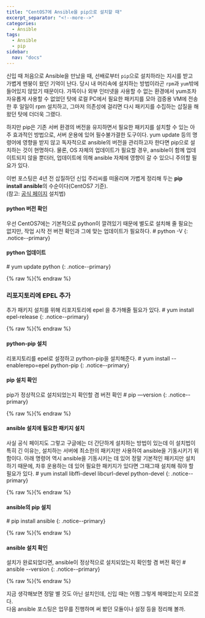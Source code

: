```yaml
---
title: "CentOS7에 Ansible을 pip으로 설치할 때"
excerpt_separator: "<!--more-->"
categories:
  - Ansible
tags:
  - Ansible
  - pip
sidebar:
  nav: "docs"
---
```

신입 때 처음으로 Ansible을 만났을 때, 선배로부터 `pip`으로 설치하라는 지시를 받고 가볍게 멘붕이 왔던 기억이 난다. 
당시 내 머리속에 설치하는 방법이라곤 `rpm`과 `yum`밖에 들어있지 않았기 때문이다. 가뜩이나 외부 인터넷을 사용할 수 없는 환경에서 yum조차 자유롭게 사용할 수 없었던 탓에
로컬 PC에서 필요한 패키지를 모아 검증용 VM에 전송한 후 일일이 rpm 설치하고, 그마저 의존성에 걸리면 다시 패키지를 수집하는 삽질을 해 왔던 탓에 더더욱 그랬다.

하지만 pip은 기존 서버 환경의 버전을 유지하면서 필요한 패키지를 설치할 수 있는 아주 효과적인 방법으로, 서버 운용에 있어 필수불가결한 도구이다.
yum update 등의 명령어에 영향을 받지 않고 독자적으로 ansible의 버전을 관리하고자 한다면 pip으로 설치하는 것이 현명하다.
물론, OS 자체의 업데이트가 필요할 경우, ansible이 함께 업데이트되지 않을 뿐더러, 업데이트에 의해 ansible 자체에 영향이 갈 수 있으니 주의할 필요가 있다.

이번 포스팅은 4년 전 삽질하던 신입 주리씨를 떠올리며 가볍게 정리해 두는 **pip install ansible**의 수순이다(CentOS7 기준).  
(참고: [공식 페이지](https://docs.ansible.com/ansible/latest/installation_guide/intro_installation.html#installing-and-upgrading-ansible-with-pip) 설치법)

#### python 버전 확인
우선 CentOS7에는 기본적으로 python이 깔려있기 때문에 별도로 설치해 줄 필요는 없지만, 작업 시작 전 버전 확인과 그에 맞는 업데이트가 필요하다.
\# python -V
{: .notice--primary}

#### python 업데이트
\# yum update python
{: .notice--primary}

{% raw %}<img src="https://smilejulie0812.github.io/assets/images/ansible001-1.PNG" alt="">{% endraw %}

### 리포지토리에 EPEL 추가
추가 패키지 설치를 위해 리포지토리에 epel 을 추가해줄 필요가 있다.
\# yum install epel-release
{: .notice--primary}

{% raw %}<img src="https://smilejulie0812.github.io/assets/images/ansible001-2.PNG" alt="">{% endraw %}

#### python-pip 설치
리포지토리를 epel로 설정하고 python-pip을 설치해준다.
\# yum install --enablerepo=epel python-pip
{: .notice--primary}

#### pip 설치 확인
pip가 정상적으로 설치되었는지 확인할 겸 버전 확인
\# pip —version
{: .notice--primary}

{% raw %}<img src="https://smilejulie0812.github.io/assets/images/ansible001-3.PNG" alt="">{% endraw %}

#### ansible 설치에 필요한 패키지 설치
사실 공식 페이지도 그렇고 구글에는 더 간단하게 설치하는 방법이 있는데 이 설치법이 특히 긴 이유는, 설치하는 서버에 최소한의 패키지만 사용하여 ansible을 기동시키기 위함이다. 아래 명령어 역시 ansible을 기동시키는 데 있어 정말 기본적인 패키지만 설치하기 때문에, 차후 운용하는 데 있어 필요한 패키지가 있다면 그때그때 설치해 줘야 할 필요가 있다.
\# yum install libffi-devel libcurl-devel python-devel
{: .notice--primary}

{% raw %}<img src="https://smilejulie0812.github.io/assets/images/ansible001-4.PNG" alt="">{% endraw %}

#### ansible의 pip 설치
\# pip install ansible
{: .notice--primary}

{% raw %}<img src="https://smilejulie0812.github.io/assets/images/ansible001-5.PNG" alt="">{% endraw %}

#### ansible 설치 확인
설치가 완료되었다면, ansible이 정상적으로 설치되었는지 확인할 겸 버전 확인
\# ansible --version
{: .notice--primary}

{% raw %}<img src="https://smilejulie0812.github.io/assets/images/ansible001-6.PNG" alt="">{% endraw %}

지금 생각해보면 정말 별 것도 아닌 설치인데, 신입 때는 어쩜 그렇게 헤매었는지 모르겠다.  
다음 ansible 포스팅은 업무를 진행하며 써 봤던 모듈이나 설정 등을 정리해 볼까.
